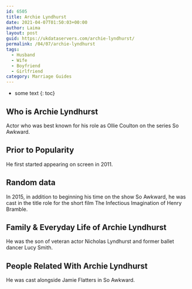 ```yaml
---
id: 6505
title: Archie Lyndhurst
date: 2021-04-07T01:50:03+00:00
author: Laima
layout: post
guid: https://ukdataservers.com/archie-lyndhurst/
permalink: /04/07/archie-lyndhurst
tags:
  - Husband
  - Wife
  - Boyfriend
  - Girlfriend
category: Marriage Guides
---
```


* some text
{: toc}


## Who is Archie Lyndhurst
                  
                  
                  
Actor who was best known for his role as Ollie Coulton on the series So Awkward. 
                  
              
            
              
            
                
                
                
## Prior to Popularity
                  
                  
                  
He first started appearing on screen in 2011.
                  
              
            
              
            
                
                
                
## Random data
                  
                  
                  
In 2015, in addition to beginning his time on the show So Awkward, he was cast in the title role for the short film The Infectious Imagination of Henry Bramble.
                  
              
            
              
            
                
                
                
## Family & Everyday Life of Archie Lyndhurst
                  
                  
                  
He was the son of veteran actor Nicholas Lyndhurst and former ballet dancer Lucy Smith.
                  
              
            
              
            
                
                
                
## People Related With Archie Lyndhurst
                  
                  
                  
He was cast alongside Jamie Flatters in So Awkward.
                  
              
            
              
            
                
              
            
              
              
            
            
              
            
          
          
          